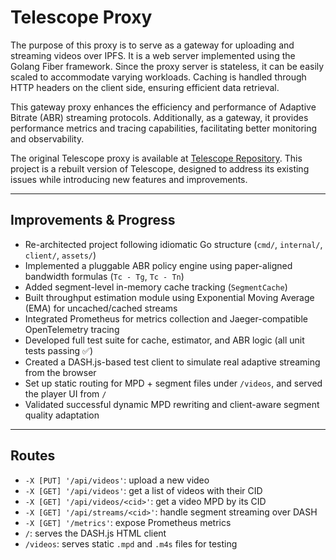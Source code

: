 # Telescope Proxy

The purpose of this proxy is to serve as a gateway for uploading and streaming videos over IPFS. It is a web server implemented using the Golang Fiber framework. Since the proxy server is stateless, it can be easily scaled to accommodate varying workloads. Caching is handled through HTTP headers on the client side, ensuring efficient data retrieval.  

This gateway proxy enhances the efficiency and performance of Adaptive Bitrate (ABR) streaming protocols. Additionally, as a gateway, it provides performance metrics and tracing capabilities, facilitating better monitoring and observability.  

The original Telescope proxy is available at [Telescope Repository](https://github.com/SBUNetSys/Telescope). This project is a rebuilt version of Telescope, designed to address its existing issues while introducing new features and improvements.

---

## Improvements & Progress

+ Re-architected project following idiomatic Go structure (`cmd/`, `internal/`, `client/`, `assets/`)
+ Implemented a pluggable ABR policy engine using paper-aligned bandwidth formulas (`Tc - Tg`, `Tc - Tn`)
+ Added segment-level in-memory cache tracking (`SegmentCache`)
+ Built throughput estimation module using Exponential Moving Average (EMA) for uncached/cached streams
+ Integrated Prometheus for metrics collection and Jaeger-compatible OpenTelemetry tracing
+ Developed full test suite for cache, estimator, and ABR logic (all unit tests passing ✅)
+ Created a DASH.js-based test client to simulate real adaptive streaming from the browser
+ Set up static routing for MPD + segment files under `/videos`, and served the player UI from `/`
+ Validated successful dynamic MPD rewriting and client-aware segment quality adaptation

---

## Routes

- `-X [PUT] '/api/videos'`: upload a new video
- `-X [GET] '/api/videos'`: get a list of videos with their CID
- `-X [GET] '/api/videos/<cid>'`: get a video MPD by its CID
- `-X [GET] '/api/streams/<cid>'`: handle segment streaming over DASH
- `-X [GET] '/metrics'`: expose Prometheus metrics
- `/`: serves the DASH.js HTML client
- `/videos`: serves static `.mpd` and `.m4s` files for testing
